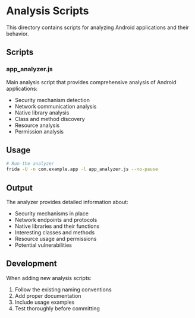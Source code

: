 # Analysis Scripts

This directory contains scripts for analyzing Android applications and their behavior.

## Scripts

### app_analyzer.js
Main analysis script that provides comprehensive analysis of Android applications:
- Security mechanism detection
- Network communication analysis
- Native library analysis
- Class and method discovery
- Resource analysis
- Permission analysis

## Usage

```bash
# Run the analyzer
frida -U -n com.example.app -l app_analyzer.js --no-pause
```

## Output

The analyzer provides detailed information about:
- Security mechanisms in place
- Network endpoints and protocols
- Native libraries and their functions
- Interesting classes and methods
- Resource usage and permissions
- Potential vulnerabilities

## Development

When adding new analysis scripts:
1. Follow the existing naming conventions
2. Add proper documentation
3. Include usage examples
4. Test thoroughly before committing 